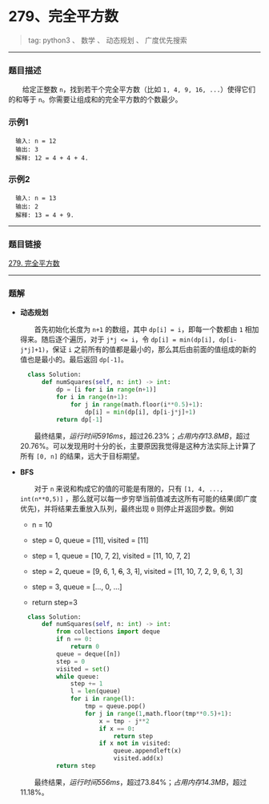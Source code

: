 # 279、完全平方数
> tag: python3 、 数学 、 动态规划 、 广度优先搜索

***
### 题目描述

&emsp;&emsp;给定正整数 `n`，找到若干个完全平方数（比如 `1, 4, 9, 16, ...`）使得它们的和等于 `n`。你需要让组成和的完全平方数的个数最少。

### 示例1

```
  输入: n = 12
  输出: 3
  解释: 12 = 4 + 4 + 4.
```

### 示例2

```
  输入: n = 13
  输出: 2
  解释: 13 = 4 + 9.
```

***
### 题目链接
[279. 完全平方数](https://leetcode-cn.com/problems/perfect-squares/)

***
### 题解

* **动态规划**

  &emsp;&emsp;首先初始化长度为 `n+1` 的数组，其中 `dp[i] = i`，即每一个数都由 `1` 相加得来。随后逐个遍历，对于 `j*j <= i`，令 `dp[i] = min(dp[i], dp[i-j*j]+1)`，保证 `i` 之前所有的值都是最小的，那么其后由前面的值组成的新的值也是最小的。最后返回 `dp[-1]`。

  ```python
    class Solution:
        def numSquares(self, n: int) -> int:
            dp = [i for i in range(n+1)]
            for i in range(n+1):
                for j in range(math.floor(i**0.5)+1):
                    dp[i] = min(dp[i], dp[i-j*j]+1)
            return dp[-1]
  ```

  &emsp;&emsp;最终结果，*运行时间5916ms*，超过26.23%；*占用内存13.8MB*，超过20.76%。可以发现用时十分的长，主要原因我觉得是这种方法实际上计算了所有 `[0, n]` 的结果，远大于目标期望。

* **BFS**

  &emsp;&emsp;对于 `n` 来说和构成它的值的可能是有限的，只有 `[1, 4, ..., int(n**0,5)]` ，那么就可以每一步穷举当前值减去这所有可能的结果(即广度优先)，并将结果去重放入队列，最终出现 `0` 则停止并返回步数。例如

  - n = 10

  - step = 0, queue = [11], visited = [11]

  - step = 1, queue = [10, 7, 2], visited = [11, 10, 7, 2]

  - step = 2, queue = [9, 6, 1, <del>6</del>, 3, <del>1</del>], visited = [11, 10, 7, 2, 9, 6, 1, 3]

  - step = 3, queue = [..., 0, ...]

  - return step=3

  ```python
    class Solution:
        def numSquares(self, n: int) -> int:
            from collections import deque
            if n == 0:
                return 0
            queue = deque([n])
            step = 0
            visited = set()
            while queue:
                step += 1
                l = len(queue)
                for i in range(l):
                    tmp = queue.pop()
                    for j in range(1,math.floor(tmp**0.5)+1):
                        x = tmp - j**2
                        if x == 0:
                            return step
                        if x not in visited:
                            queue.appendleft(x)
                            visited.add(x)
            return step
  ```

  &emsp;&emsp;最终结果，*运行时间556ms*，超过73.84%；*占用内存14.3MB*，超过11.18%。
